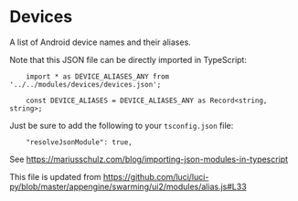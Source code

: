 # Devices

A list of Android device names and their aliases.

Note that this JSON file can be directly imported in TypeScript:

        import * as DEVICE_ALIASES_ANY from '../../modules/devices/devices.json';

        const DEVICE_ALIASES = DEVICE_ALIASES_ANY as Record<string, string>;

Just be sure to add the following to your `tsconfig.json` file:

        "resolveJsonModule": true,

See https://mariusschulz.com/blog/importing-json-modules-in-typescript

This file is updated from https://github.com/luci/luci-py/blob/master/appengine/swarming/ui2/modules/alias.js#L33
